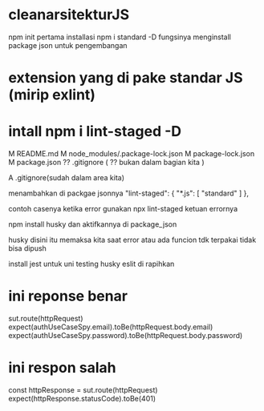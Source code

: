 # cleanarsitekturJS

npm init
pertama installasi npm i standard -D fungsinya menginstall package json untuk pengembangan
# extension yang di pake standar JS (mirip exlint)
# intall npm i lint-staged -D



 M README.md
 M node_modules/.package-lock.json
 M package-lock.json
 M package.json
?? .gitignore ( ?? bukan dalam bagian kita )

A  .gitignore(sudah dalam area kita)


menambahkan di packgae jsonnya   "lint-staged": {
    "*.js": [
      "standard"
    ]
  },

  contoh casenya ketika error gunakan npx lint-staged ketuan errornya

npm install husky dan aktifkannya di package_json

husky disini itu memaksa kita saat error atau ada funcion tdk terpakai tidak bisa dipush

install jest untuk uni testing
husky eslit di rapihkan

# ini reponse benar  
sut.route(httpRequest)
    expect(authUseCaseSpy.email).toBe(httpRequest.body.email)
    expect(authUseCaseSpy.password).toBe(httpRequest.body.password)

# ini respon salah
const httpResponse = sut.route(httpRequest)
    expect(httpResponse.statusCode).toBe(401)